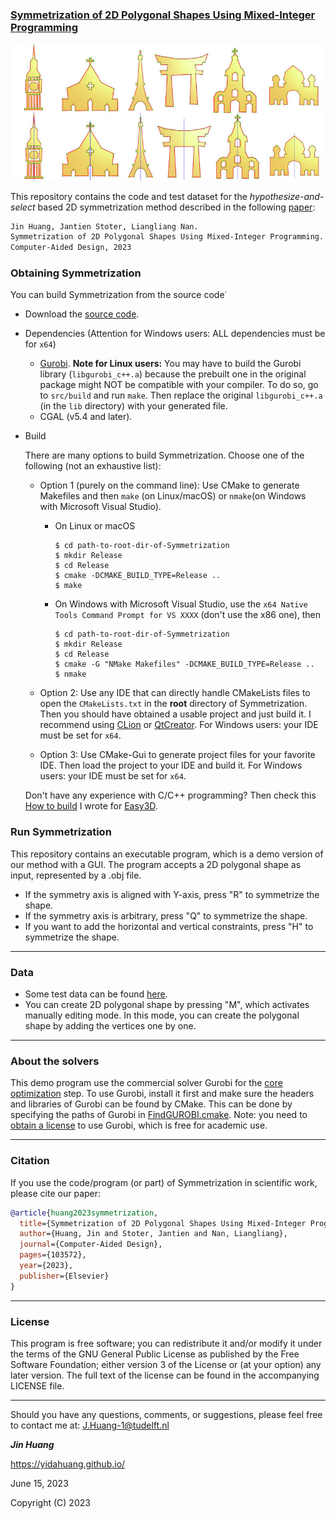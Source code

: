### [Symmetrization of 2D Polygonal Shapes Using Mixed-Integer Programming](https://www.sciencedirect.com/science/article/pii/S0010448523001045)

<p align="center"> 
     <img src="./symmetrization.jpg" width="800"> 
</p>

This repository contains the code and test dataset for the *hypothesize-and-select* based 2D symmetrization method described in the following [paper](https://www.sciencedirect.com/science/article/pii/S0010448523001045):
```latex
Jin Huang, Jantien Stoter, Liangliang Nan.
Symmetrization of 2D Polygonal Shapes Using Mixed-Integer Programming.
Computer-Aided Design, 2023
```


### Obtaining Symmetrization

You can build Symmetrization from the source code˙

* Download the [source code](https://github.com/tudelft3d/Symmetrization).
* Dependencies (Attention for Windows users: ALL dependencies must be for `x64`)
    - [Gurobi](https://www.gurobi.com/). **Note for Linux users:** You may have to build the Gurobi library (`libgurobi_c++.a`)
      because the prebuilt one in the original package might NOT be compatible with your compiler. To do so, go to `src/build`
      and run `make`. Then replace the original `libgurobi_c++.a` (in the `lib` directory) with your generated file.
    - CGAL (v5.4 and later).

* Build

  There are many options to build Symmetrization. Choose one of the following (not an exhaustive list):

    - Option 1 (purely on the command line): Use CMake to generate Makefiles and then `make` (on Linux/macOS) or `nmake`(on Windows with Microsoft
      Visual Studio).
        - On Linux or macOS
            ```
            $ cd path-to-root-dir-of-Symmetrization
            $ mkdir Release
            $ cd Release
            $ cmake -DCMAKE_BUILD_TYPE=Release ..
            $ make
            ```
        - On Windows with Microsoft Visual Studio, use the `x64 Native Tools Command Prompt for VS XXXX` (don't use the x86 one), then
            ```
            $ cd path-to-root-dir-of-Symmetrization
            $ mkdir Release
            $ cd Release
            $ cmake -G "NMake Makefiles" -DCMAKE_BUILD_TYPE=Release ..
            $ nmake
            ```

    - Option 2: Use any IDE that can directly handle CMakeLists files to open the `CMakeLists.txt` in the **root** directory of
      Symmetrization. Then you should have obtained a usable project and just build it. I recommend using
      [CLion](https://www.jetbrains.com/clion/) or [QtCreator](https://www.qt.io/product).
      For Windows users: your IDE must be set for `x64`.

    - Option 3: Use CMake-Gui to generate project files for your favorite IDE. Then load the project to your IDE and build it.
      For Windows users: your IDE must be set for `x64`.

  Don't have any experience with C/C++ programming? Then check this <a href="https://github.com/LiangliangNan/Easy3D/blob/main/HowToBuild.md">How to build</a> I wrote for [Easy3D](https://github.com/LiangliangNan/Easy3D).

### Run Symmetrization


This repository contains an executable program, which is a demo version of our method with a GUI. The program accepts a 2D polygonal shape as input, represented by a .obj file.
  - If the symmetry axis is aligned with Y-axis, press "R" to symmetrize the shape. 
  - If the symmetry axis is arbitrary, press "Q" to symmetrize the shape.
  - If you want to add the horizontal and vertical  constraints,  press "H" to symmetrize the shape.


---

### Data

 - Some test data can be found [here](./data).
 - You can  create 2D polygonal shape by  pressing "M", which activates manually editing mode.
In this mode, you can create the polygonal shape by adding the vertices one by one.


---

### About the solvers
This demo program  use  the commercial solver Gurobi for the [core optimization](./code/method/Optimisation.cpp) step.
To use Gurobi, install it first and make sure  the headers and libraries of Gurobi can be found by CMake. This can be done by specifying the paths of Gurobi in [FindGUROBI.cmake](./code/cmake/FindGUROBI.cmake).
Note: you need to [obtain a license](https://www.gurobi.com/downloads/end-user-license-agreement-academic/) to use Gurobi, which is free for academic use.

---

### Citation
If you use the code/program (or part) of Symmetrization in scientific work, please cite our paper:

```bibtex
@article{huang2023symmetrization,
  title={Symmetrization of 2D Polygonal Shapes Using Mixed-Integer Programming},
  author={Huang, Jin and Stoter, Jantien and Nan, Liangliang},
  journal={Computer-Aided Design},
  pages={103572},
  year={2023},
  publisher={Elsevier}
}
```

---

### License
This program is free software; you can redistribute it and/or modify it under the terms of the GNU General Public License as published by the Free Software Foundation; either version 3 of the License or (at your option) any later version. The full text of the license can be found in the accompanying LICENSE file.

---

Should you have any questions, comments, or suggestions, please feel free to contact me at:
J.Huang-1@tudelft.nl

**_Jin Huang_**

https://yidahuang.github.io/

June 15, 2023

Copyright (C) 2023
